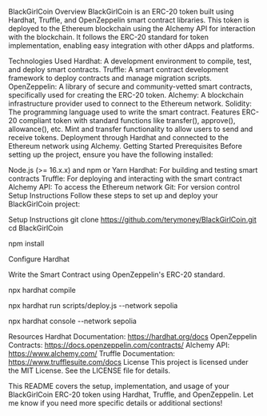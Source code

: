 BlackGirlCoin
Overview
BlackGirlCoin is an ERC-20 token built using Hardhat, Truffle, and OpenZeppelin smart contract libraries. This token is deployed to the Ethereum blockchain using the Alchemy API for interaction with the blockchain. It follows the ERC-20 standard for token implementation, enabling easy integration with other dApps and platforms.

Technologies Used
Hardhat: A development environment to compile, test, and deploy smart contracts.
Truffle: A smart contract development framework to deploy contracts and manage migration scripts.
OpenZeppelin: A library of secure and community-vetted smart contracts, specifically used for creating the ERC-20 token.
Alchemy: A blockchain infrastructure provider used to connect to the Ethereum network.
Solidity: The programming language used to write the smart contract.
Features
ERC-20 compliant token with standard functions like transfer(), approve(), allowance(), etc.
Mint and transfer functionality to allow users to send and receive tokens.
Deployment through Hardhat and connected to the Ethereum network using Alchemy.
Getting Started
Prerequisites
Before setting up the project, ensure you have the following installed:

Node.js (>= 16.x.x) and npm or Yarn
Hardhat: For building and testing smart contracts
Truffle: For deploying and interacting with the smart contract
Alchemy API: To access the Ethereum network
Git: For version control
Setup Instructions
Follow these steps to set up and deploy your BlackGirlCoin project:

Setup Instructions
git clone https://github.com/terymoney/BlackGirlCoin.git
cd BlackGirlCoin

npm install

Configure Hardhat

Write the Smart Contract using OpenZeppelin's ERC-20 standard.

npx hardhat compile

npx hardhat run scripts/deploy.js --network sepolia

npx hardhat console --network sepolia

Resources
Hardhat Documentation: https://hardhat.org/docs
OpenZeppelin Contracts: https://docs.openzeppelin.com/contracts/
Alchemy API: https://www.alchemy.com/
Truffle Documentation: https://www.trufflesuite.com/docs
License
This project is licensed under the MIT License. See the LICENSE file for details.

This README covers the setup, implementation, and usage of your BlackGirlCoin ERC-20 token using Hardhat, Truffle, and OpenZeppelin. Let me know if you need more specific details or additional sections!
